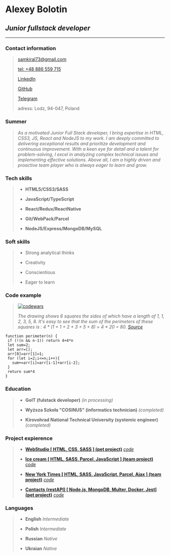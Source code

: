 # Alexey Bolotin

## *Junior fullstack developer*

*****
### Contact information

> [samkiral73@gmail.com](oleksiibolotin@gmail.com)
>
> [tel: +48 886 559 715](tel:+48886559715)
>
> [LinkedIn](https://www.linkedin.com/in/oleksii-bolotin/)
>
> [GitHub](https://github.com/BolotinAlexey)
>
> [Telegram](https://t.me/samkiral)
>
>adress: Lodz, 94-047, Poland


### Summer
> *As a motivated Junior Full Stack developer, I bring expertise in HTML,  CSS3, JS, React and NodeJS to my work. I am deeply committed to delivering exceptional results and prioritize development and continuous improvement. With a keen eye for detail and a talent for problem-solving, I excel in analyzing complex technical issues and implementing effective solutions. Above all, I am a highly driven and proactive team player who is always eager to learn and grow.*

### Tech skills

> - **HTML5/CSS3/SASS**
>
> - **JavaScript/TypeScript**
>
> - **React/Redux/ReactNative**
>
> - **Git/WebPack/Parcel**
>
> - **NodeJS/Express/MongoDB/MySQL**

### Soft skills

> - Strong analytical thinks
>
> - Creativity
>
> - Conscientious
>
> - Eager to learn

### Code example 

> [![codewars](https://www.codewars.com/users/BolotinAlexey/badges/small)](https://www.codewars.com/users/BolotinAlexey/badges/small)
>
>  *The drawing shows 6 squares the sides of which have a length of 1, 1, 2, 3, 5, 8. It's easy to see that the sum of the perimeters of these squares is : 4 * (1 + 1 + 2 + 3 + 5 + 8) = 4 * 20 = 80.
 [Source](https://www.codewars.com/kata/559a28007caad2ac4e000083/train/javascript)*
 >

 ```
 function perimeter(n) {
  if (!(n && n-1)) return 4+4*n
  let sum=2;
  let arr=[];
  arr[0]=arr[1]=1;
  for (let i=2;i<=n;i++){
    sum+=arr[i]=arr[i-1]+arr[i-2];
  }
  return sum*4
}
```

### Education

 > - **GoIT (fulstack developer)** _(in processing)_
 >
 > - **Wyższa Szkoła "COSINUS" (informatics technician)** _(completed)_
 >
 > - **Kirovohrad National Technical University (systemic engineer)** _(completed)_
 
### Project expierence
 
 > - **[WebStudio [ HTML, CSS, SASS ] (pet project)](https://bolotinalexey.github.io/goit-markup-hw-08)** [*code*](https://github.com/BolotinAlexey/goit-markup-hw-08)
 >
 > - **[Ice cream [ HTML, SASS, Parcel, JavaScript ] (team project)](https://bolotinalexey.github.io/go-it-team-project/)** [*code*](https://github.com/BolotinAlexey/go-it-team-project)
 >
 > - **[New York Times [ HTML, SASS, JavaScript, Parcel, Ajax ] (team project)](https://maxf1996.github.io/NYTimesNews/)** [*code*](https://github.com/MaxF1996/NYTimesNews)
 >
 > - **[Contacts (restAPI) [ Node.js, MongoDB, Multer, Docker, Jest] (pet project)](https://first-project-nelo.onrender.com/)** [*code*](https://github.com/BolotinAlexey/nodejs-rest-api-contacts)
 
 ### Languages

 > - **English** _Intermediate_
 >
 > - **Polish** _Intermediate_
 >
 > - **Russian** _Native_
 >
 > - **Ukraian** _Native_
